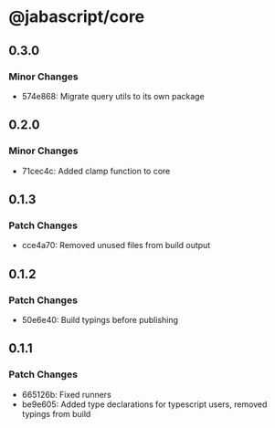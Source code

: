 # @jabascript/core

## 0.3.0

### Minor Changes

- 574e868: Migrate query utils to its own package

## 0.2.0

### Minor Changes

- 71cec4c: Added clamp function to core

## 0.1.3

### Patch Changes

- cce4a70: Removed unused files from build output

## 0.1.2

### Patch Changes

- 50e6e40: Build typings before publishing

## 0.1.1

### Patch Changes

- 665126b: Fixed runners
- be9e605: Added type declarations for typescript users, removed typings from build
